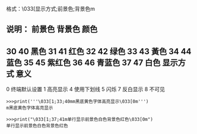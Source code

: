 格式：\033[显示方式;前景色;背景色m

说明：
前景色            背景色           颜色
---------------------------------------
30                40              黑色
31                41              红色
32                42              绿色
33                43              黃色
34                44              蓝色
35                45              紫红色
36                46              青蓝色
37                47              白色
显示方式           意义
-------------------------
0                终端默认设置
1                高亮显示
4                使用下划线
5                闪烁
7                反白显示
8                不可见

```
>>>print('''\033[1;33;40mm黑底黄色字体高亮显示\033[0m''')
m黑底黄色字体高亮显示

>>>print("\033[1;37;41m单行显示前景色白色背景色红色\033[0m")
单行显示前景色白色背景色红色
```
